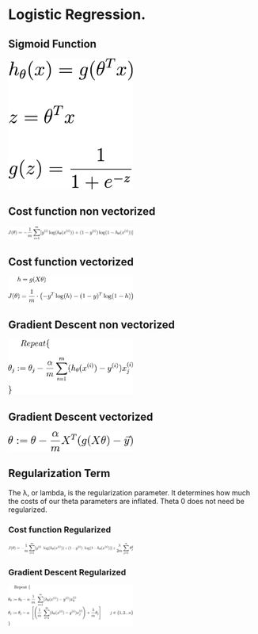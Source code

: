 # Logistic Regression.

## Sigmoid Function
<img src="/images/sigmoidFunction.png" alt="Sigmoid Function" width="50%" height="10%">

## Cost function non vectorized
<img src="/images/costFunctionLogisticRegression.png" alt="Cost function Logistic Regression non vectorized" width="50%" height="10%">


## Cost function vectorized
<img src="/images/costFunctionLogisticRegressionVectorized.png" alt="Cost function Logistic Regression vectorized" width="50%" height="10%">

## Gradient Descent non vectorized
<img src="/images/gradientDescentLogisticRegression.png" alt="Gradient Descent Logistic Regression non vectorized" width="50%" height="10%">

## Gradient Descent vectorized
<img src="/images/gradientDescentLogisticRegressionVectorized.png" alt="Gradient Descent Logistic Regression vectorized" width="50%" height="10%">

## Regularization Term
The λ, or lambda, is the regularization parameter. It determines how much the costs of our theta parameters are inflated. Theta 0 does not need be regularized.

### Cost function Regularized
<img src="/images/costFunctionLogisticRegressionRegularized.png" alt="Cost function Logistic Regression Regularized" width="50%" height="10%">

### Gradient Descent Regularized
<img src="/images/gradientDescentLogisticRegressionRegularized.png" alt="Gradient Descent Logistic Regression Regularized" width="50%" height="10%">
